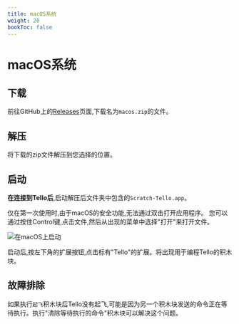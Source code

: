 ```yaml
---
title: macOS系统
weight: 20
bookToc: false
---
```


# macOS系统

## 下载
前往GitHub上的[Releases](https://github.com/kebhr/scratch3-tello/releases)页面,下载名为`macos.zip`的文件。

## 解压
将下载的zip文件解压到您选择的位置。

## 启动
**在连接到Tello后**,启动解压后文件夹中包含的`Scratch-Tello.app`。

仅在第一次使用时,由于macOS的安全功能,无法通过双击打开应用程序。
您可以通过按住Control键,点击文件,然后从出现的菜单中选择"打开"来打开文件。

![在macOS上启动](/images/macos_launch.png)

启动后,按左下角的扩展按钮,点击标有"Tello"的扩展。将出现用于编程Tello的积木块。

## 故障排除

如果执行`起飞`积木块后Tello没有起飞,可能是因为另一个积木块发送的命令正在等待执行。执行"清除等待执行的命令"积木块可以解决这个问题。